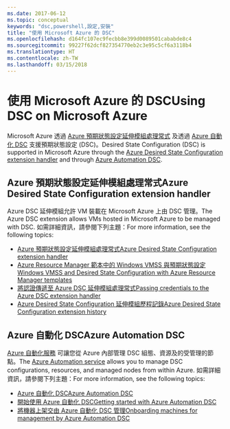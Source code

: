 ```yaml
---
ms.date: 2017-06-12
ms.topic: conceptual
keywords: "dsc,powershell,設定,安裝"
title: "使用 Microsoft Azure 的 DSC"
ms.openlocfilehash: d164fc107ec9fecbb8e399d0089501cababde8c4
ms.sourcegitcommit: 99227f62dcf827354770eb2c3e95c5cf6a3118b4
ms.translationtype: HT
ms.contentlocale: zh-TW
ms.lasthandoff: 03/15/2018
---
```

# <a name="using-dsc-on-microsoft-azure"></a><span data-ttu-id="b13fd-103">使用 Microsoft Azure 的 DSC</span><span class="sxs-lookup"><span data-stu-id="b13fd-103">Using DSC on Microsoft Azure</span></span>

<span data-ttu-id="b13fd-104">Microsoft Azure 透過 [Azure 預期狀態設定延伸模組處理常式](/azure/virtual-machines/virtual-machines-windows-extensions-dsc-overview) 及透過 [Azure 自動化 DSC](/azure/automation/automation-dsc-overview) 支援預期狀態設定 (DSC)。</span><span class="sxs-lookup"><span data-stu-id="b13fd-104">Desired State Configuration (DSC) is supported in Microsoft Azure through the [Azure Desired State Configuration extension handler](/azure/virtual-machines/virtual-machines-windows-extensions-dsc-overview) and through [Azure Automation DSC](/azure/automation/automation-dsc-overview).</span></span>

## <a name="azure-desired-state-configuration-extension-handler"></a><span data-ttu-id="b13fd-105">Azure 預期狀態設定延伸模組處理常式</span><span class="sxs-lookup"><span data-stu-id="b13fd-105">Azure Desired State Configuration extension handler</span></span>

<span data-ttu-id="b13fd-106">Azure DSC 延伸模組允許 VM 裝載在 Microsoft Azure 上由 DSC 管理。</span><span class="sxs-lookup"><span data-stu-id="b13fd-106">The Azure DSC extension allows VMs hosted in Microsoft Azure to be managed with DSC.</span></span> <span data-ttu-id="b13fd-107">如需詳細資訊，請參閱下列主題：</span><span class="sxs-lookup"><span data-stu-id="b13fd-107">For more information, see the following topics:</span></span>

- [<span data-ttu-id="b13fd-108">Azure 預期狀態設定延伸模組處理常式</span><span class="sxs-lookup"><span data-stu-id="b13fd-108">Azure Desired State Configuration extension handler</span></span>](/azure/virtual-machines/virtual-machines-windows-extensions-dsc-overview)
- [<span data-ttu-id="b13fd-109">Azure Resource Manager 範本中的 Windows VMSS 與預期狀態設定</span><span class="sxs-lookup"><span data-stu-id="b13fd-109">Windows VMSS and Desired State Configuration with Azure Resource Manager templates</span></span>](/azure/virtual-machines/virtual-machines-windows-extensions-dsc-template)
- [<span data-ttu-id="b13fd-110">將認證傳遞至 Azure DSC 延伸模組處理常式</span><span class="sxs-lookup"><span data-stu-id="b13fd-110">Passing credentials to the Azure DSC extension handler</span></span>](/azure/virtual-machines/virtual-machines-windows-extensions-dsc-credentials)
- [<span data-ttu-id="b13fd-111">Azure Desired State Configuration 延伸模組歷程記錄</span><span class="sxs-lookup"><span data-stu-id="b13fd-111">Azure Desired State Configuration extension history</span></span>](azureDscexthistory.md)

## <a name="azure-automation-dsc"></a><span data-ttu-id="b13fd-112">Azure 自動化 DSC</span><span class="sxs-lookup"><span data-stu-id="b13fd-112">Azure Automation DSC</span></span>

<span data-ttu-id="b13fd-113">[Azure 自動化服務](/services/automation/) 可讓您從 Azure 內部管理 DSC 組態、資源及的受管理的節點。</span><span class="sxs-lookup"><span data-stu-id="b13fd-113">The [Azure Automation service](/services/automation/) allows you to manage DSC configurations, resources, and managed nodes from within Azure.</span></span> <span data-ttu-id="b13fd-114">如需詳細資訊，請參閱下列主題：</span><span class="sxs-lookup"><span data-stu-id="b13fd-114">For more information, see the following topics:</span></span>

- [<span data-ttu-id="b13fd-115">Azure 自動化 DSC</span><span class="sxs-lookup"><span data-stu-id="b13fd-115">Azure Automation DSC</span></span>](/azure/automation/automation-dsc-overview)
- [<span data-ttu-id="b13fd-116">開始使用 Azure 自動化 DSC</span><span class="sxs-lookup"><span data-stu-id="b13fd-116">Getting started with Azure Automation DSC</span></span>](/azure/automation/automation-dsc-getting-started)
- [<span data-ttu-id="b13fd-117">將機器上架交由 Azure 自動化 DSC 管理</span><span class="sxs-lookup"><span data-stu-id="b13fd-117">Onboarding machines for management by Azure Automation DSC</span></span>](/azure/automation/automation-dsc-onboarding)

